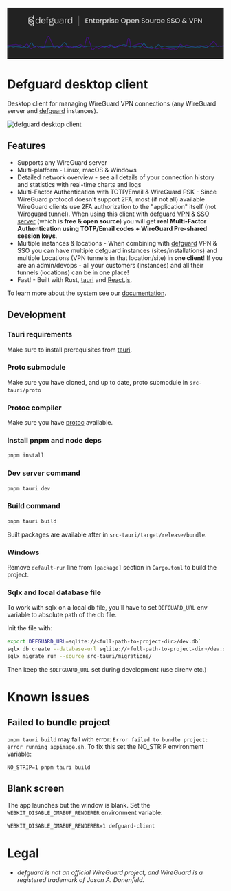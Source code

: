  <p align="center">
    <img src="docs/header.png" alt="defguard">
 </p>

# Defguard desktop client

Desktop client for managing WireGuard VPN connections (any WireGuard server and [defguard](https://github.com/DefGuard/defguard) instances).

![defguard desktop client](https://defguard.net/images/product/client/main-screen.png)

## Features

- Supports any WireGuard server
- Multi-platform - Linux, macOS & Windows
- Detailed network overview - see all details of your connection history and statistics with real-time charts and logs
- Multi-Factor Authentication with TOTP/Email & WireGuard PSK - Since WireGuard protocol doesn't support 2FA, most (if not all) available WireGuard clients use 2FA authorization to the "application" itself (not Wireguard tunnel). When using this client with [defguard VPN & SSO server](https://github.com/DefGuard/defguard) (which is <strong>free & open source</strong>) you will get <strong>real Multi-Factor Authentication using TOTP/Email codes + WireGuard Pre-shared session keys</strong>.
- Multiple instances & locations - When combining with [defguard](https://github.com/DefGuard/defguard) VPN & SSO you can have multiple defguard instances (sites/installations) and multiple Locations (VPN tunnels in that location/site) in <strong>one client</strong>! If you are an admin/devops - all your customers (instances) and all their tunnels (locations) can be in one place!
- Fast! - Built with Rust, [tauri](https://tauri.app/) and [React.js](https://react.dev/).

To learn more about the system see our [documentation](https://defguard.gitbook.io).

## Development

### Tauri requirements

Make sure to install prerequisites from [tauri](https://tauri.app/v1/guides/getting-started/prerequisites/).

### Proto submodule
Make sure you have cloned, and up to date, proto submodule in `src-tauri/proto`

### Protoc compiler
Make sure you have [protoc](https://grpc.io/docs/protoc-installation/) available.

### Install pnpm and node deps

```bash
pnpm install
```

### Dev server command

```bash
pnpm tauri dev
```

### Build command
```bash
pnpm tauri build
```
Built packages are available after in `src-tauri/target/release/bundle`.

### Windows

Remove `default-run` line from `[package]` section in `Cargo.toml` to build the project.

### Sqlx and local database file

To work with sqlx on a local db file, you'll have to set `DEFGUARD_URL` env variable to absolute path of the db file.

Init the file with:

```bash
export DEFGUARD_URL=sqlite://<full-path-to-project-dir>/dev.db`
sqlx db create --database-url sqlite://<full-path-to-project-dir>/dev.db
sqlx migrate run --source src-tauri/migrations/
```

Then keep the `$DEFGUARD_URL` set during development (use direnv etc.)

# Known issues

## Failed to bundle project

`pnpm tauri build` may fail with error: `Error failed to bundle project: error running appimage.sh`. To
fix this set the NO_STRIP environment variable:

```
NO_STRIP=1 pnpm tauri build
```

## Blank screen

The app launches but the window is blank. Set the `WEBKIT_DISABLE_DMABUF_RENDERER` environment variable:

```
WEBKIT_DISABLE_DMABUF_RENDERER=1 defguard-client
```

# Legal

  - *defguard is not an official WireGuard project, and WireGuard is a registered trademark of Jason A. Donenfeld.*
